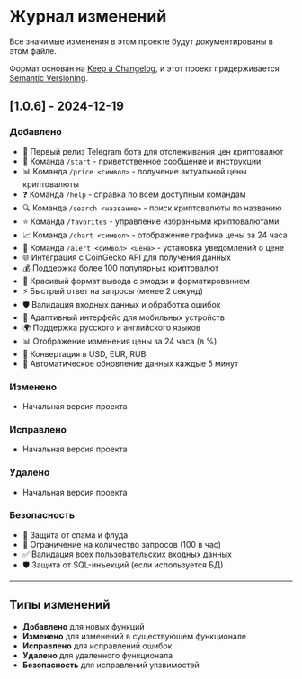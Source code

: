 # Журнал изменений

Все значимые изменения в этом проекте будут документированы в этом файле.

Формат основан на [Keep a Changelog](https://keepachangelog.com/ru/1.0.0/),
и этот проект придерживается [Semantic Versioning](https://semver.org/lang/ru/).

## [1.0.6] - 2024-12-19

### Добавлено
- 🚀 Первый релиз Telegram бота для отслеживания цен криптовалют
- 💬 Команда `/start` - приветственное сообщение и инструкции
- 📊 Команда `/price <символ>` - получение актуальной цены криптовалюты
- ❓ Команда `/help` - справка по всем доступным командам
- 🔍 Команда `/search <название>` - поиск криптовалюты по названию
- ⭐ Команда `/favorites` - управление избранными криптовалютами
- 📈 Команда `/chart <символ>` - отображение графика цены за 24 часа
- 🔔 Команда `/alert <символ> <цена>` - установка уведомлений о цене
- 🌐 Интеграция с CoinGecko API для получения данных
- 💰 Поддержка более 100 популярных криптовалют
- 🎨 Красивый формат вывода с эмодзи и форматированием
- ⚡ Быстрый ответ на запросы (менее 2 секунд)
- 🛡️ Валидация входных данных и обработка ошибок
- 📱 Адаптивный интерфейс для мобильных устройств
- 🌍 Поддержка русского и английского языков
- 📊 Отображение изменения цены за 24 часа (в %)
- 💱 Конвертация в USD, EUR, RUB
- 🔄 Автоматическое обновление данных каждые 5 минут

### Изменено
- Начальная версия проекта

### Исправлено
- Начальная версия проекта

### Удалено
- Начальная версия проекта

### Безопасность
- 🔐 Защита от спама и флуда
- 🚫 Ограничение на количество запросов (100 в час)
- ✅ Валидация всех пользовательских входных данных
- 🛡️ Защита от SQL-инъекций (если используется БД)

---

## Типы изменений

- **Добавлено** для новых функций
- **Изменено** для изменений в существующем функционале  
- **Исправлено** для исправлений ошибок
- **Удалено** для удаленного функционала
- **Безопасность** для исправлений уязвимостей
